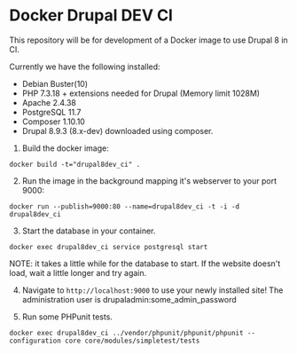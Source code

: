 # Docker Drupal DEV CI

This repository will be for development of a Docker image to use Drupal 8 in CI.

Currently we have the following installed:

   - Debian Buster(10)
   - PHP 7.3.18 + extensions needed for Drupal (Memory limit 1028M)
   - Apache 2.4.38
   - PostgreSQL 11.7
   - Composer 1.10.10
   - Drupal 8.9.3 (8.x-dev) downloaded using composer.


1. Build the docker image:
```
docker build -t="drupal8dev_ci" .
```
2. Run the image in the background mapping it's webserver to your port 9000:
```
docker run --publish=9000:80 --name=drupal8dev_ci -t -i -d drupal8dev_ci
```
3. Start the database in your container.
```
docker exec drupal8dev_ci service postgresql start
```
NOTE: it takes a little while for the database to start. If the website doesn't load, wait a little longer and try again.

4. Navigate to `http://localhost:9000` to use your newly installed site! The administration user is drupaladmin:some_admin_password

5. Run some PHPunit tests.
```
docker exec drupal8dev_ci ../vendor/phpunit/phpunit/phpunit --configuration core core/modules/simpletest/tests
```
